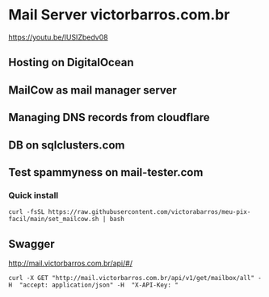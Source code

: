 # Mail Server victorbarros.com.br

https://youtu.be/IUSIZbedv08

## Hosting on DigitalOcean

## MailCow as mail manager server

## Managing DNS records from cloudflare

## DB on sqlclusters.com

## Test spammyness on mail-tester.com

### Quick install

`curl -fsSL https://raw.githubusercontent.com/victorabarros/meu-pix-facil/main/set_mailcow.sh | bash`

## Swagger

http://mail.victorbarros.com.br/api/#/

`curl -X GET "http://mail.victorbarros.com.br/api/v1/get/mailbox/all" -H  "accept: application/json" -H  "X-API-Key: "`
